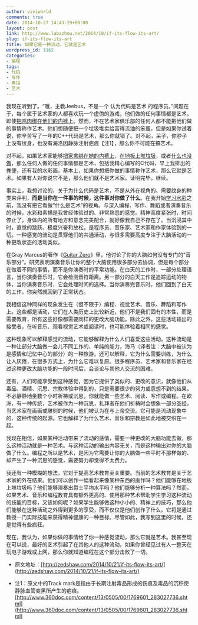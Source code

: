 ```yaml
---
author: viviworld
comments: true
date: 2014-10-27 14:43:29+00:00
layout: post
link: http://www.labazhou.net/2014/10/if-its-flow-its-art/
slug: if-its-flow-its-art
title: 如果它是一种流动，它就是艺术
wordpress_id: 1162
categories:
- 编程
tags:
- 代码
- 写作
- 素描
- 艺术
---
```


我现在听到了。“哦，主教Jeebus，不是一个 认为代码是艺术 的程序员。”问题在于，每个属于艺术家的人都喜欢玩一个虚伪的游戏，他们做的任何事情都是艺术，即使[把鸡肉绑在他们的内裤](http://www.tate.org.uk/art/artworks/lucas-chicken-knickers-p78210)上。然而，不在艺术家俱乐部的任何人都不能把他们做的事情称作艺术。他们想随便把一个垃圾堆卖给富得流油的笨蛋，但是如果你试着说，你辛苦写了一年的C++代码是艺术，那么你就错了。对不起，呆子，你脖子上没有纹身，也没有海洛因静脉注射疤痕【注1】，那么你不可能在搞艺术。

对不起，如果艺术家能够[把家禽绑在她的内裤上](http://www.tate.org.uk/art/artworks/lucas-chicken-knickers-p78210)，[在地板上堆垃圾](http://gawker.com/cleaning-lady-throws-away-expensive-modern-art-she-mist-1527595660)，或者[什么也没做](http://www.artfido.com/blog/artist-creates-invisible-art-and-collectors-are-paying-millions/)，那么任何人做的任何事情都是艺术，包括我精心编写的C代码，早上我排出的粪便，还有我的水彩画。基本上，如果你想把你做的事情称作艺术，那么它就是艺术。如果有人对你说它不是，那么他们就不是艺术家。证明完毕。继续。

事实上，我想讨论的、关于为什么代码是艺术，不是从外在视角的、需要纹身的种类来评判，**而是当你在一件事的时候，这件事对你做了什么**。在我开始[学习水彩](http://zedshaw.com/2014/10/17/the-day-was-march-10-2013/)之前，我没有把它看做“什么是艺术”的视角。与深入编程、写作、舞蹈或者演奏音乐的时候，水彩和素描是我曾经体验过的、非常熟悉的感觉。精神高度紧张时，时间停止了，身体内的所有地方和意念完美配合，就好像我自己不存在了。当沉浸其中时，直觉的跳跃、极度兴奋和放松，是程序员、音乐家、艺术家和作家体验到的一切。一种感觉的流动是贯穿他们的共通活动，与很多需要高度专注于大脑活动的一种更改状态的活动类似。

在Gray Marcus的著作《[Guitar Zero](http://amzn.to/1uwq4Pw)》里，他讨论了你的大脑如何没有专门的“音乐部分”。研究表明演奏音乐让你的整个大脑使用很多部分去协调，但是每个部分在做着不同的事情，而不是你演奏时的平常功能。在白天的工作时，一部分处理语言，当你演奏音乐时，它会检测音符距离。另一部分的白天工作是追踪运动的物体，当你演奏音乐时，它会处理时间的选择。当你演奏完音乐时，他们回到了白天的工作，你突然就回到了正常状态。

我相信这种同样的现象发生在（但不限于）编程、视觉艺术、音乐、舞蹈和写作上。这些都是活动，它们在人类历史上比较新近，他们不是我们固有的本性，而是需要教育，所有这些好像都需要同样的更改大脑功能。除此之外，这些活动输出的接受者，在听音乐、观看视觉艺术或阅读时，也可能体验着相同的感觉。

这种现象可以解释感觉的流动，它能够解释为什么人们喜爱这些活动。这种流动是一种让部分大脑做一会儿不同工作的、单纯的能力，海马（译者注：大脑中被认为是感情和记忆中心的部分）的一种旅游。还可以解释，它为什么需要训练，为什么让人厌倦，在很多方式上，为什么它难以复原。很多程序员、艺术家和音乐家在经过这种更改大脑功能的一段时间后，会谈论与其他人交流的困难。

还有，人们可能享受到这种感觉，因为它提供了类似的、更改的意识，就像他们从毒品、酒精、沉思、宗教体验中得到的，只是需要很少的努力或意想不到的结果。不必静静地坐数个小时祈祷或沉思，你就能做一些艺术、阅读、写作或编程。在欧洲，有一种传统，艺术被作为一种沉思，礼拜者在他们祈祷时会想象一部分圣经，当艺术家在画画或雕刻的时候，他们被认为在与上帝交流。它可能是流动现象中的、这种传统的起源。它也解释了为什么艺术、音乐和宗教是如此地被交织在一起。

我现在相信，如果某种活动带来了流动的感情，需要一种更改的大脑功能去做，那么这种活动就是一种艺术。与这种活动的输出内容无关，而是这种输出对你的大脑做了什么。编程之所以是艺术，是因为它需要让你的大脑做一些平时不那样做的、却产生了一种沉思的感觉，需要努力却觉得不太费力。

我还有一种模糊的想法，它对于提高艺术教育至关重要。当前的艺术教育是关于艺术家的外在结果。他们可以创作一幅看起来像某种东西的画作吗？他们能够在地板上堆垃圾吗？他们能够演奏出爵士平均水平吗？他们能够分析一种算法吗？然而，如果艺术、音乐和编程教育具有额外更高的、使用那种艺术帮助学生学习这种流动的技能的目标，又该如何呢？如果学生能够做这种小小的、精神上的技巧，那么他们能够在这种活动之外得到更多的享受，而不仅仅是他们创作了什么。它将是通过教授一门实际技能来获得精神健康的一种目标。尽管如此，我写到这里的时候，还是觉得有些疯狂。

现在，我认为，如果你做的事情给了你一种感觉流动，那么它就是艺术。我甚至现在可以说，最好的艺术引起了在其他人的这种流动，如果你曾经见过有人一整天在玩电子游戏或上网，那么你就知道编程在这个部分击败了一切。



	
  * 原文地址：[http://zedshaw.com/2014/10/21/if-its-flow-its-art/](http://zedshaw.com/2014/10/21/if-its-flow-its-art/)

	
  * 注1：原文中的Track mark是指由于长期注射毒品形成的伤痕及毒品的沉积使静脉血管变黑所产生的疤痕。[http://www.360doc.com/content/13/0505/00/1769601_283027736.shtml](http://www.360doc.com/content/13/0505/00/1769601_283027736.shtml)


